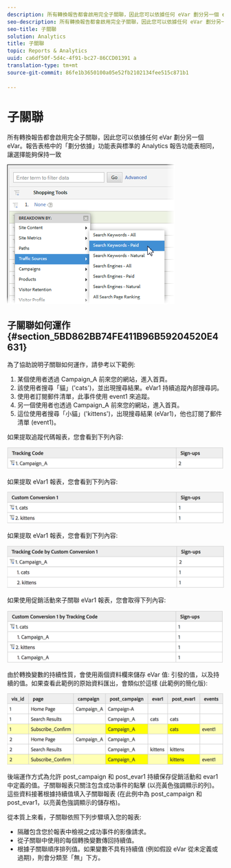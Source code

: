 ```yaml
---
description: 所有轉換報告都會啟用完全子關聯，因此您可以依據任何 eVar 劃分另一個 eVar。報告表格中的「劃分依據」功能表與標準的 Analytics 報告功能表相同，讓選擇能夠保持一致
seo-description: 所有轉換報告都會啟用完全子關聯，因此您可以依據任何 eVar 劃分另一個 eVar。報告表格中的「劃分依據」功能表與標準的 Analytics 報告功能表相同，讓選擇能夠保持一致
seo-title: 子關聯
solution: Analytics
title: 子關聯
topic: Reports & Analytics
uuid: ca6df50f-5d4c-4f91-bc27-86CCD01391 a
translation-type: tm+mt
source-git-commit: 86fe1b3650100a05e52fb2102134fee515c871b1

---
```



# 子關聯

所有轉換報告都會啟用完全子關聯，因此您可以依據任何 eVar 劃分另一個 eVar。報告表格中的「劃分依據」功能表與標準的 Analytics 報告功能表相同，讓選擇能夠保持一致

![](assets/subrelations.png)

## 子關聯如何運作 {#section_5BD862BB74FE411B96B59204520E4631}

為了協助說明子關聯如何運作，請參考以下範例:

1. 某個使用者透過 Campaign_A 前來您的網站，進入首頁。
1. 該使用者搜尋「貓」('cats')，並出現搜尋結果。eVar1 持續追蹤內部搜尋詞。
1. 使用者訂閱郵件清單，此事件使用 event1 來追蹤。
1. 另一個使用者也透過 Campaign_A 前來您的網站，進入首頁。
1. 這位使用者搜尋「小貓」('kittens')，出現搜尋結果 (eVar1)，他也訂閱了郵件清單 (event1)。

如果提取追蹤代碼報表，您會看到下列內容:

![](assets/subrel_1.png)

如果提取 eVar1 報表，您會看到下列內容:

![](assets/subrel_2.png)

如果提取 eVar1 報表，您會看到下列內容:

![](assets/subrel_3.png)

如果使用促銷活動來子關聯 eVar1 報表，您會取得下列內容:

![](assets/subrel_4.png)

由於轉換變數的持續性質，會使用兩個資料欄來儲存 eVar 值: 引發的值，以及持續的值。如果查看此範例的原始資料匯出，會類似於這樣 (此範例的簡化版):

![](assets/subrel_5.png)

後端運作方式為允許 post_campaign 和 post_evar1 持續保存促銷活動和 evar1 中定義的值。子關聯報表只關注包含成功事件的點擊 (以亮黃色強調顯示的列)。這些資料接著根據持續值填入子關聯報表 (在此例中為 post_campaign 和 post_evar1，以亮黃色強調顯示的儲存格)。

從本質上來看，子關聯依照下列步驟填入您的報表:

* 隔離包含您於報表中檢視之成功事件的影像請求。
* 從子關聯中使用的每個轉換變數傳回持續值。
* 根據子關聯順序排列值。如果變數不具有持續值 (例如假設 eVar 從未定義或過期)，則會分類至「無」下方。


